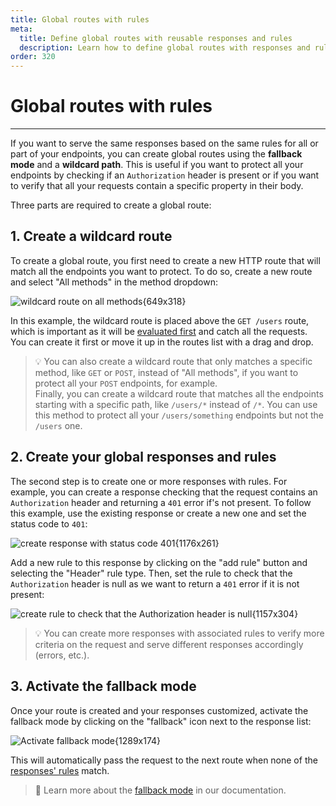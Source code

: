 ```yaml
---
title: Global routes with rules
meta:
  title: Define global routes with reusable responses and rules
  description: Learn how to define global routes with responses and rules to protect your endpoints. Create reusable responses and rules and apply them to all your routes.
order: 320
---
```


# Global routes with rules

---

If you want to serve the same responses based on the same rules for all or part of your endpoints, you can create global routes using the **fallback mode** and a **wildcard path**. This is useful if you want to protect all your endpoints by checking if an `Authorization` header is present or if you want to verify that all your requests contain a specific property in their body.

Three parts are required to create a global route:

## 1. Create a wildcard route

To create a global route, you first need to create a new HTTP route that will match all the endpoints you want to protect. To do so, create a new route and select "All methods" in the method dropdown:

![wildcard route on all methods{649x318}](docs-img:create-wildcard-route.png)

In this example, the wildcard route is placed above the `GET /users` route, which is important as it will be [evaluated first](docs:api-endpoints/routing#routes-order) and catch all the requests. You can create it first or move it up in the routes list with a drag and drop.

> 💡 You can also create a wildcard route that only matches a specific method, like `GET` or `POST`, instead of "All methods", if you want to protect all your `POST` endpoints, for example.  
> Finally, you can create a wildcard route that matches all the endpoints starting with a specific path, like `/users/*` instead of `/*`. You can use this method to protect all your `/users/something` endpoints but not the `/users` one.

## 2. Create your global responses and rules

The second step is to create one or more responses with rules. For example, you can create a response checking that the request contains an `Authorization` header and returning a `401` error if's not present.
To follow this example, use the existing response or create a new one and set the status code to `401`:

![create response with status code 401{1176x261}](docs-img:response-status-code-401.png)

Add a new rule to this response by clicking on the "add rule" button and selecting the "Header" rule type. Then, set the rule to check that the `Authorization` header is null as we want to return a `401` error if it is not present:

![create rule to check that the Authorization header is null{1157x304}](docs-img:response-rule-header-null.png)

> 💡 You can create more responses with associated rules to verify more criteria on the request and serve different responses accordingly (errors, etc.).

## 3. Activate the fallback mode

Once your route is created and your responses customized, activate the fallback mode by clicking on the "fallback" icon next to the response list:

![Activate fallback mode{1289x174}](docs-img:activate-fallback-mode.png)

This will automatically pass the request to the next route when none of the [responses' rules](docs:route-responses/dynamic-rules) match.

> 📘 Learn more about the [fallback mode](docs:route-responses/multiple-responses#fallback-mode) in our documentation.
